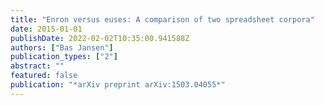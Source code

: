 ```yaml
---
title: "Enron versus euses: A comparison of two spreadsheet corpora"
date: 2015-01-01
publishDate: 2022-02-02T10:35:00.941588Z
authors: ["Bas Jansen"]
publication_types: ["2"]
abstract: ""
featured: false
publication: "*arXiv preprint arXiv:1503.04055*"
---
```


